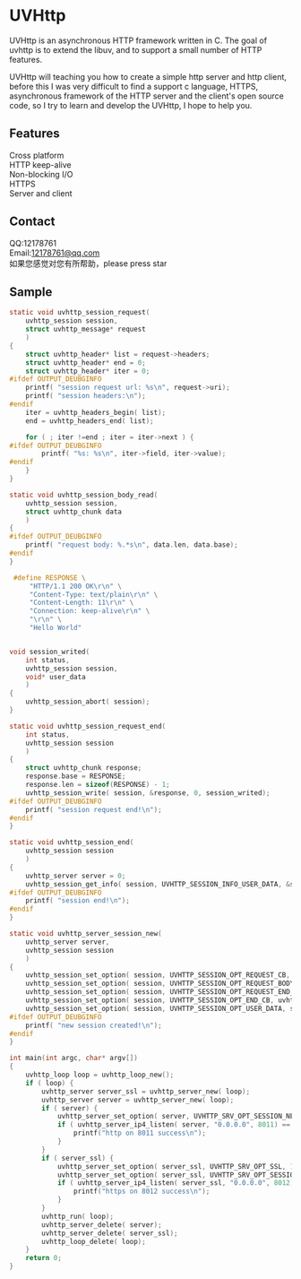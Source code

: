 # UVHttp
UVHttp is an asynchronous HTTP framework written in C. The goal of uvhttp is to extend the libuv, and to support a small number of HTTP features.

UVHttp will teaching you how to create a simple http server and http client, before this I was very difficult to find a support c language, HTTPS, asynchronous framework of the HTTP server and the client's open source code, so I try to learn and develop the UVHttp, I hope to help you.

## Features
Cross platform<br>
HTTP keep-alive<br>
Non-blocking I/O<br>
HTTPS<br>
Server and client<br>

## Contact
QQ:12178761<br>
Email:12178761@qq.com<br>
如果您感觉对您有所帮助，please press star

## Sample
```c
static void uvhttp_session_request(
    uvhttp_session session,
    struct uvhttp_message* request
    )
{
    struct uvhttp_header* list = request->headers;
    struct uvhttp_header* end = 0;
    struct uvhttp_header* iter = 0;
#ifdef OUTPUT_DEUBGINFO
    printf( "session request url: %s\n", request->uri);
    printf( "session headers:\n");
#endif
    iter = uvhttp_headers_begin( list);
    end = uvhttp_headers_end( list);

    for ( ; iter !=end ; iter = iter->next ) {
#ifdef OUTPUT_DEUBGINFO
        printf( "%s: %s\n", iter->field, iter->value);
#endif
    }
}

static void uvhttp_session_body_read(
    uvhttp_session session,
    struct uvhttp_chunk data
    )
{
#ifdef OUTPUT_DEUBGINFO
    printf( "request body: %.*s\n", data.len, data.base);
#endif
}

 #define RESPONSE \
     "HTTP/1.1 200 OK\r\n" \
     "Content-Type: text/plain\r\n" \
     "Content-Length: 11\r\n" \
     "Connection: keep-alive\r\n" \
     "\r\n" \
     "Hello World"


void session_writed(
    int status,
    uvhttp_session session,
    void* user_data
    )
{
    uvhttp_session_abort( session);
}

static void uvhttp_session_request_end(
    int status,
    uvhttp_session session
    )
{
    struct uvhttp_chunk response;
    response.base = RESPONSE;
    response.len = sizeof(RESPONSE) - 1;
    uvhttp_session_write( session, &response, 0, session_writed);
#ifdef OUTPUT_DEUBGINFO
    printf( "session request end!\n");
#endif
}

static void uvhttp_session_end(
    uvhttp_session session
    )
{
    uvhttp_server server = 0;
    uvhttp_session_get_info( session, UVHTTP_SESSION_INFO_USER_DATA, &server);
#ifdef OUTPUT_DEUBGINFO
    printf( "session end!\n");
#endif
}

static void uvhttp_server_session_new(
    uvhttp_server server,
    uvhttp_session session
    )
{
    uvhttp_session_set_option( session, UVHTTP_SESSION_OPT_REQUEST_CB, uvhttp_session_request);
    uvhttp_session_set_option( session, UVHTTP_SESSION_OPT_REQUEST_BODY_CB, uvhttp_session_body_read);
    uvhttp_session_set_option( session, UVHTTP_SESSION_OPT_REQUEST_END_CB, uvhttp_session_request_end);
    uvhttp_session_set_option( session, UVHTTP_SESSION_OPT_END_CB, uvhttp_session_end);
    uvhttp_session_set_option( session, UVHTTP_SESSION_OPT_USER_DATA, server);
#ifdef OUTPUT_DEUBGINFO
    printf( "new session created!\n");
#endif
}

int main(int argc, char* argv[])
{
    uvhttp_loop loop = uvhttp_loop_new();
    if ( loop) {
        uvhttp_server server_ssl = uvhttp_server_new( loop);
        uvhttp_server server = uvhttp_server_new( loop);
        if ( server) {
            uvhttp_server_set_option( server, UVHTTP_SRV_OPT_SESSION_NEW_CB, uvhttp_server_session_new);
            if ( uvhttp_server_ip4_listen( server, "0.0.0.0", 8011) == UVHTTP_OK) {
                printf("http on 8011 success\n");
            }
        }
        if ( server_ssl) {
            uvhttp_server_set_option( server_ssl, UVHTTP_SRV_OPT_SSL, 1);
            uvhttp_server_set_option( server_ssl, UVHTTP_SRV_OPT_SESSION_NEW_CB, uvhttp_server_session_new);
            if ( uvhttp_server_ip4_listen( server_ssl, "0.0.0.0", 8012) == UVHTTP_OK) {
                printf("https on 8012 success\n");
            }
        }
        uvhttp_run( loop);
        uvhttp_server_delete( server);
        uvhttp_server_delete( server_ssl);
        uvhttp_loop_delete( loop);
    }
    return 0;
}
```
